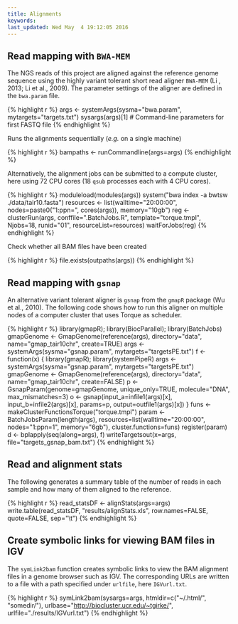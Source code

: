 ```yaml
---
title: Alignments
keywords: 
last_updated: Wed May  4 19:12:05 2016
---
```


## Read mapping with `BWA-MEM` 

The NGS reads of this project are aligned against the reference genome
sequence using the highly variant tolerant short read aligner `BWA-MEM`
(Li , 2013; Li et al., 2009). The parameter settings of the aligner are
defined in the `bwa.param` file.


{% highlight r %}
args <- systemArgs(sysma="bwa.param", mytargets="targets.txt")
sysargs(args)[1] # Command-line parameters for first FASTQ file
{% endhighlight %}


Runs the alignments sequentially (_e.g._ on a single machine)


{% highlight r %}
bampaths <- runCommandline(args=args)
{% endhighlight %}

Alternatively, the alignment jobs can be submitted to a compute cluster,
here using 72 CPU cores (18 `qsub` processes each with 4 CPU cores).


{% highlight r %}
moduleload(modules(args))
system("bwa index -a bwtsw ./data/tair10.fasta")
resources <- list(walltime="20:00:00", nodes=paste0("1:ppn=", cores(args)), memory="10gb")
reg <- clusterRun(args, conffile=".BatchJobs.R", template="torque.tmpl", Njobs=18, runid="01", 
                  resourceList=resources)
waitForJobs(reg)
{% endhighlight %}

Check whether all BAM files have been created


{% highlight r %}
file.exists(outpaths(args))
{% endhighlight %}

## Read mapping with `gsnap` 

An alternative variant tolerant aligner is `gsnap` from the `gmapR` package
(Wu et al., 2010). The following code shows how to run this aligner on
multiple nodes of a computer cluster that uses Torque as scheduler.


{% highlight r %}
library(gmapR); library(BiocParallel); library(BatchJobs)
gmapGenome <- GmapGenome(reference(args), directory="data", name="gmap_tair10chr", create=TRUE)
args <- systemArgs(sysma="gsnap.param", mytargets="targetsPE.txt")
f <- function(x) {
    library(gmapR); library(systemPipeR)
    args <- systemArgs(sysma="gsnap.param", mytargets="targetsPE.txt")
    gmapGenome <- GmapGenome(reference(args), directory="data", name="gmap_tair10chr", create=FALSE)
    p <- GsnapParam(genome=gmapGenome, unique_only=TRUE, molecule="DNA", max_mismatches=3)
    o <- gsnap(input_a=infile1(args)[x], input_b=infile2(args)[x], params=p, output=outfile1(args)[x])
}
funs <- makeClusterFunctionsTorque("torque.tmpl")
param <- BatchJobsParam(length(args), resources=list(walltime="20:00:00", nodes="1:ppn=1", memory="6gb"), cluster.functions=funs)
register(param)
d <- bplapply(seq(along=args), f)
writeTargetsout(x=args, file="targets_gsnap_bam.txt")
{% endhighlight %}


## Read and alignment stats

The following generates a summary table of the number of reads in each
sample and how many of them aligned to the reference.


{% highlight r %}
read_statsDF <- alignStats(args=args) 
write.table(read_statsDF, "results/alignStats.xls", row.names=FALSE, quote=FALSE, sep="\t")
{% endhighlight %}


## Create symbolic links for viewing BAM files in IGV

The `symLink2bam` function creates symbolic links to view the BAM alignment files in a
genome browser such as IGV. The corresponding URLs are written to a file
with a path specified under `urlfile`, here `IGVurl.txt`.


{% highlight r %}
symLink2bam(sysargs=args, htmldir=c("~/.html/", "somedir/"), 
            urlbase="http://biocluster.ucr.edu/~tgirke/", 
            urlfile="./results/IGVurl.txt")
{% endhighlight %}


